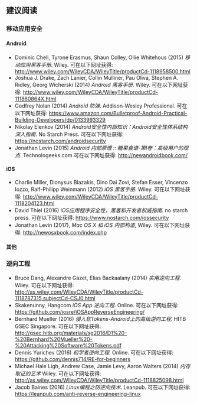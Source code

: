 ## 建议阅读

### 移动应用安全

#### Android

- Dominic Chell, Tyrone Erasmus, Shaun Colley, Ollie Whitehous (2015) *移动应用黑客手册*. Wiley. 可在以下网址获得: <http://www.wiley.com/WileyCDA/WileyTitle/productCd-1118958500.html>
- Joshua J. Drake, Zach Lanier, Collin Mulliner, Pau Oliva, Stephen A. Ridley, Georg Wicherski (2014) *Android 黑客手册*. Wiley. 可在以下网址获得: <http://www.wiley.com/WileyCDA/WileyTitle/productCd-111860864X.html>
- Godfrey Nolan (2014) *Android 防弹*. Addison-Wesley Professional. 可在以下网址获得: <https://www.amazon.com/Bulletproof-Android-Practical-Building-Developers/dp/0133993329>
- Nikolay Elenkov (2014) *Android安全性内部知识：Android安全性体系结构深入指南*. No Starch Press. 可在以下网址获得: <https://nostarch.com/androidsecurity>
- Jonathan Levin (2015) *Android 内部原理 :: 糖果食谱-第I卷：高级用户的观点*. Technologeeks.com.可在以下网址获得: <http://newandroidbook.com/>

#### iOS

- Charlie Miller, Dionysus Blazakis, Dino Dai Zovi, Stefan Esser, Vincenzo Iozzo, Ralf-Philipp Weinmann (2012) *iOS 黑客手册*. Wiley. 可在以下网址获得: <http://www.wiley.com/WileyCDA/WileyTitle/productCd-1118204123.html>
- David Thiel (2016) *iOS应用程序安全性，黑客和开发者权威指南*. no starch press. 可在以下网址获得: <https://www.nostarch.com/iossecurity>
- Jonathan Levin (2017), *Mac OS X 和 iOS 内部构造*, Wiley. 可在以下网址获得: <http://newosxbook.com/index.php>

#### 其他

### 逆向工程

- Bruce Dang, Alexandre Gazet, Elias Backaalany (2014) *实用逆向工程*. Wiley. 可在以下网址获得: <http://as.wiley.com/WileyCDA/WileyTitle/productCd-1118787315,subjectCd-CSJ0.html>
- Skakenunny, Hangcom *iOS App 逆向工程*. Online. 可在以下网址获得: <https://github.com/iosre/iOSAppReverseEngineering/>
- Bernhard Mueller (2016) *侵入软Tokens-Android上的高级逆向工程*. HITB GSEC Singapore. 可在以下网址获得: <http://gsec.hitb.org/materials/sg2016/D1%20-%20Bernhard%20Mueller%20-%20Attacking%20Software%20Tokens.pdf>
- Dennis Yurichev (2016) *初学者逆向工程*. Online. 可在以下网址获得: <https://github.com/dennis714/RE-for-beginners>
- Michael Hale Ligh, Andrew Case, Jamie Levy, Aaron Walters (2014) *内存取证的艺术* Wiley. 可在以下网址获得: <http://as.wiley.com/WileyCDA/WileyTitle/productCd-1118825098.html>
- Jacob Baines (2016) *Linux编程之防逆向技术*. Leanpub. 可在以下网址获得: <https://leanpub.com/anti-reverse-engineering-linux>
